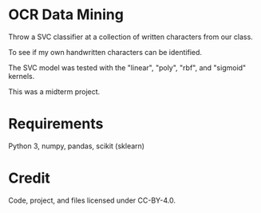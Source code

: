 # OCR Data Mining

Throw a SVC classifier at a collection of written characters from our class.

To see if my own handwritten characters can be identified.

The SVC model was tested with the "linear", "poly", "rbf", and "sigmoid" kernels.

This was a midterm project.

# Requirements

Python 3, numpy, pandas, scikit (sklearn)

# Credit

Code, project, and files licensed under CC-BY-4.0.